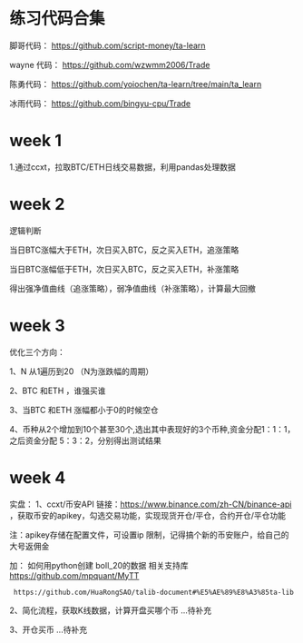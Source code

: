 # 练习代码合集
脚哥代码：
https://github.com/script-money/ta-learn 

wayne 代码：
https://github.com/wzwmm2006/Trade

陈勇代码：
https://github.com/yoiochen/ta-learn/tree/main/ta_learn

冰雨代码：
https://github.com/bingyu-cpu/Trade


# week 1
1.通过ccxt，拉取BTC/ETH日线交易数据，利用pandas处理数据

# week 2
逻辑判断

当日BTC涨幅大于ETH，次日买入BTC，反之买入ETH，追涨策略

当日BTC涨幅低于ETH，次日买入BTC，反之买入ETH，补涨策略

得出强净值曲线（追涨策略），弱净值曲线（补涨策略），计算最大回撤

# week 3

优化三个方向：

1、N 从1遍历到20  （N为涨跌幅的周期）

2、BTC 和ETH ，谁强买谁

3、当BTC 和ETH 涨幅都小于0的时候空仓

4、币种从2个增加到10个甚至30个,选出其中表现好的3个币种,资金分配1：1：1，之后资金分配 5：3：2，分别得出测试结果

# week 4 

实盘：
1、ccxt/币安API 链接：https://www.binance.com/zh-CN/binance-api ，获取币安的apikey，勾选交易功能，实现现货开仓/平仓，合约开仓/平仓功能

注：apikey存储在配置文件，可设置ip 限制，记得搞个新的币安账户，给自己的大号返佣金

加：
如何用python创建 boll_20的数据
相关支持库
     https://github.com/mpquant/MyTT
     
     https://github.com/HuaRongSAO/talib-document#%E5%AE%89%E8%A3%85ta-lib

2、简化流程，获取K线数据，计算开盘买哪个币
...待补充

3、开仓买币
...待补充



